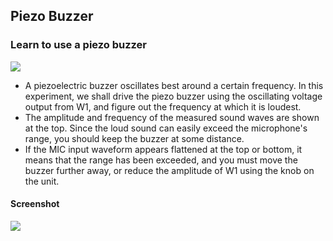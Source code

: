 Piezo Buzzer
---

### Learn to use a piezo buzzer

![](https://fossasia.github.io/pslab-experiments/images/schematics/soundBuzzer.svg)

* A piezoelectric buzzer oscillates best around a certain frequency. In this experiment, we shall drive the piezo buzzer using the oscillating voltage output from W1, and figure out the frequency at which it is loudest.
* The amplitude and frequency of the measured sound waves are shown at the top. Since the loud sound can easily exceed the microphone's range, you should keep the buzzer at some distance.
* If the MIC input waveform appears flattened at the top or bottom, it means that the range has been exceeded, and you must move the buzzer further away, or reduce the amplitude of W1 using the knob on the unit.
	
#### Screenshot

![](https://fossasia.github.io/pslab-experiments/images/screenshots/piezoBuzzer.png)

